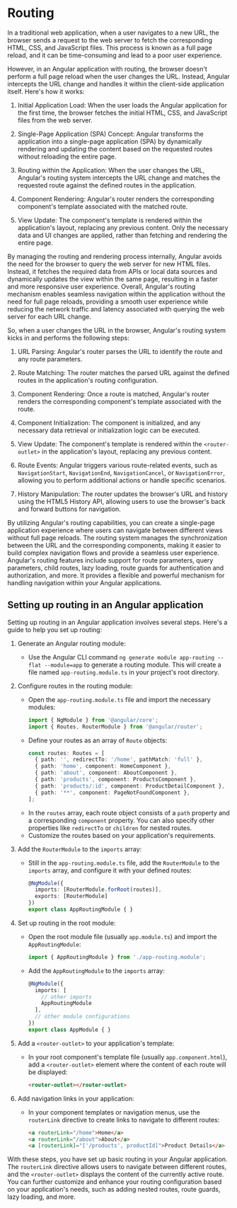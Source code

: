 # Routing

In a traditional web application, when a user navigates to a new URL, the browser sends a request to the web server to fetch the corresponding HTML, CSS, and JavaScript files. This process is known as a full page reload, and it can be time-consuming and lead to a poor user experience.

However, in an Angular application with routing, the browser doesn't perform a full page reload when the user changes the URL. Instead, Angular intercepts the URL change and handles it within the client-side application itself. Here's how it works:

1. Initial Application Load: When the user loads the Angular application for the first time, the browser fetches the initial HTML, CSS, and JavaScript files from the web server.

2. Single-Page Application (SPA) Concept: Angular transforms the application into a single-page application (SPA) by dynamically rendering and updating the content based on the requested routes without reloading the entire page.

3. Routing within the Application: When the user changes the URL, Angular's routing system intercepts the URL change and matches the requested route against the defined routes in the application.

4. Component Rendering: Angular's router renders the corresponding component's template associated with the matched route.

5. View Update: The component's template is rendered within the application's layout, replacing any previous content. Only the necessary data and UI changes are applied, rather than fetching and rendering the entire page.

By managing the routing and rendering process internally, Angular avoids the need for the browser to query the web server for new HTML files. Instead, it fetches the required data from APIs or local data sources and dynamically updates the view within the same page, resulting in a faster and more responsive user experience. Overall, Angular's routing mechanism enables seamless navigation within the application without the need for full page reloads, providing a smooth user experience while reducing the network traffic and latency associated with querying the web server for each URL change.

So, when a user changes the URL in the browser, Angular's routing system kicks in and performs the following steps:

1. URL Parsing: Angular's router parses the URL to identify the route and any route parameters.

2. Route Matching: The router matches the parsed URL against the defined routes in the application's routing configuration.

3. Component Rendering: Once a route is matched, Angular's router renders the corresponding component's template associated with the route.

4. Component Initialization: The component is initialized, and any necessary data retrieval or initialization logic can be executed.

5. View Update: The component's template is rendered within the `<router-outlet>` in the application's layout, replacing any previous content.

6. Route Events: Angular triggers various route-related events, such as `NavigationStart`, `NavigationEnd`, `NavigationCancel`, or `NavigationError`, allowing you to perform additional actions or handle specific scenarios.

7. History Manipulation: The router updates the browser's URL and history using the HTML5 History API, allowing users to use the browser's back and forward buttons for navigation.

By utilizing Angular's routing capabilities, you can create a single-page application experience where users can navigate between different views without full page reloads. The routing system manages the synchronization between the URL and the corresponding components, making it easier to build complex navigation flows and provide a seamless user experience. Angular's routing features include support for route parameters, query parameters, child routes, lazy loading, route guards for authentication and authorization, and more. It provides a flexible and powerful mechanism for handling navigation within your Angular applications.

## Setting up routing in an Angular application

Setting up routing in an Angular application involves several steps. Here's a guide to help you set up routing:

1. Generate an Angular routing module:
   - Use the Angular CLI command `ng generate module app-routing --flat --module=app` to generate a routing module. This will create a file named `app-routing.module.ts` in your project's root directory.

2. Configure routes in the routing module:
   - Open the `app-routing.module.ts` file and import the necessary modules:
     ```typescript
     import { NgModule } from '@angular/core';
     import { Routes, RouterModule } from '@angular/router';
     ```
   - Define your routes as an array of `Route` objects:
     ```typescript
     const routes: Routes = [
       { path: '', redirectTo: '/home', pathMatch: 'full' },
       { path: 'home', component: HomeComponent },
       { path: 'about', component: AboutComponent },
       { path: 'products', component: ProductsComponent },
       { path: 'products/:id', component: ProductDetailComponent },
       { path: '**', component: PageNotFoundComponent },
     ];
     ```
   - In the `routes` array, each route object consists of a `path` property and a corresponding `component` property. You can also specify other properties like `redirectTo` or `children` for nested routes.
   - Customize the routes based on your application's requirements.

3. Add the `RouterModule` to the `imports` array:
   - Still in the `app-routing.module.ts` file, add the `RouterModule` to the `imports` array, and configure it with your defined routes:
     ```typescript
     @NgModule({
       imports: [RouterModule.forRoot(routes)],
       exports: [RouterModule]
     })
     export class AppRoutingModule { }
     ```

4. Set up routing in the root module:
   - Open the root module file (usually `app.module.ts`) and import the `AppRoutingModule`:
     ```typescript
     import { AppRoutingModule } from './app-routing.module';
     ```
   - Add the `AppRoutingModule` to the `imports` array:
     ```typescript
     @NgModule({
       imports: [
         // other imports
         AppRoutingModule
       ],
       // other module configurations
     })
     export class AppModule { }
     ```

5. Add a `<router-outlet>` to your application's template:
   - In your root component's template file (usually `app.component.html`), add a `<router-outlet>` element where the content of each route will be displayed:
     ```html
     <router-outlet></router-outlet>
     ```

6. Add navigation links in your application:
   - In your component templates or navigation menus, use the `routerLink` directive to create links to navigate to different routes:
     ```html
     <a routerLink="/home">Home</a>
     <a routerLink="/about">About</a>
     <a [routerLink]="['/products', productId]">Product Details</a>
     ```

With these steps, you have set up basic routing in your Angular application. The `routerLink` directive allows users to navigate between different routes, and the `<router-outlet>` displays the content of the currently active route. You can further customize and enhance your routing configuration based on your application's needs, such as adding nested routes, route guards, lazy loading, and more.
